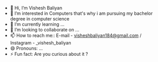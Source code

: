 - 👋 Hi, I’m Vishesh Baliyan
- 👀 I’m interested in Computers that's why i am pursuing my bachelor degree in computer science
- 🌱 I’m currently learning ...
- 💞️ I’m looking to collaborate on ...
- 📫 How to reach me:: E-mail - visheshbaliyan184@gmail.com / Instagram - _vishesh_baliyan
- 😄 Pronouns: ...
- ⚡ Fun fact: Are you curious about it ?

<!---
vishesh800/vishesh800 is a ✨ special ✨ repository because its `README.md` (this file) appears on your GitHub profile.
You can click the Preview link to take a look at your changes.
--->
